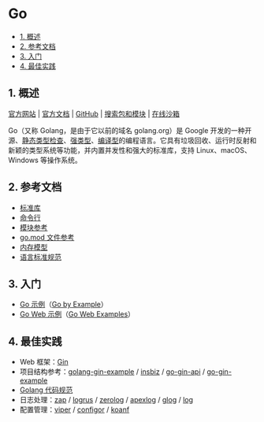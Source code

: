 # Go<!-- omit in toc -->

- [1. 概述](#1-概述)
- [2. 参考文档](#2-参考文档)
- [3. 入门](#3-入门)
- [4. 最佳实践](#4-最佳实践)

## 1. 概述

[官方网站](https://go.dev) | [官方文档](https://go.dev/doc/) | [GitHub](https://github.com/golang) | [搜索包和模块](https://pkg.go.dev/) | [在线沙箱](https://go.dev/play/)

Go（又称 Golang，是由于它以前的域名 golang.org）是 Google 开发的一种开源、[静态类型检查](../术语表/类型系统.md)、[强类型](../术语表/类型系统.md)、[编译型](../术语表/编译型语言.md)的编程语言。它具有垃圾回收、运行时反射和新颖的类型系统等功能，并内置并发性和强大的标准库，支持 Linux、macOS、Windows 等操作系统。

## 2. 参考文档

- [标准库](https://pkg.go.dev/std)
- [命令行](https://go.dev/doc/cmd)
- [模块参考](https://go.dev/ref/mod)
- [go.mod 文件参考](https://go.dev/doc/modules/gomod-ref)
- [内存模型](https://go.dev/ref/mem)
- [语言标准规范](https://go.dev/ref/spec)

## 3. 入门

- [Go 示例](./Go-by-Example)（[Go by Example](https://gobyexample.com)）
- [Go Web 示例](./Go-Web-Examples)（[Go Web Examples](https://gowebexamples.com)）

## 4. 最佳实践

- Web 框架：[Gin](../Gin)
- 项目结构参考：[golang-gin-example](https://github.com/gothinkster/golang-gin-realworld-example-app) / [insbiz](https://github.com/fooins/insbiz) / [go-gin-api](https://github.com/xinliangnote/go-gin-api) / [go-gin-example](https://github.com/eddycjy/go-gin-example)
- [Golang 代码规范](../代码规范/Golang)
- 日志处理：[zap](https://github.com/uber-go/zap) / [logrus](https://github.com/sirupsen/logrus) / [zerolog](https://github.com/rs/zerolog) / [apexlog](https://github.com/apex/log) / [glog](https://github.com/golang/glog) / [log](https://pkg.go.dev/log)
- 配置管理：[viper](https://github.com/spf13/viper) / [configor](https://github.com/jinzhu/configor) / [koanf](https://github.com/knadh/koanf)
